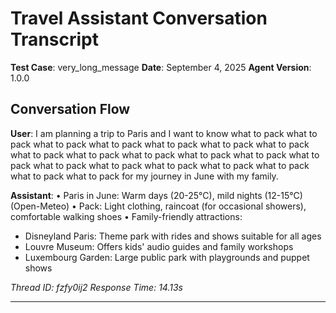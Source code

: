 # Travel Assistant Conversation Transcript

**Test Case**: very_long_message
**Date**: September 4, 2025
**Agent Version**: 1.0.0

## Conversation Flow

**User**: I am planning a trip to Paris and I want to know what to pack what to pack what to pack what to pack what to pack what to pack what to pack what to pack what to pack what to pack what to pack what to pack what to pack what to pack what to pack what to pack what to pack what to pack what to pack what to pack for my journey in June with my family.

**Assistant**: • Paris in June: Warm days (20-25°C), mild nights (12-15°C) (Open-Meteo)
• Pack: Light clothing, raincoat (for occasional showers), comfortable walking shoes
• Family-friendly attractions:
  - Disneyland Paris: Theme park with rides and shows suitable for all ages
  - Louvre Museum: Offers kids' audio guides and family workshops
  - Luxembourg Garden: Large public park with playgrounds and puppet shows

*Thread ID: fzfy0ij2*
*Response Time: 14.13s*

---
